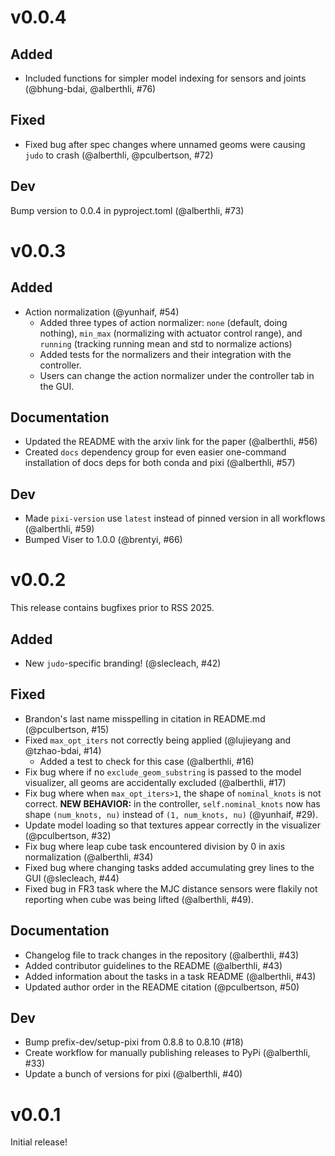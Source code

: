 # v0.0.4

## Added
* Included functions for simpler model indexing for sensors and joints (@bhung-bdai, @alberthli, #76)

## Fixed
* Fixed bug after spec changes where unnamed geoms were causing `judo` to crash (@alberthli, @pculbertson, #72)

## Dev
Bump version to 0.0.4 in pyproject.toml (@alberthli, #73)

# v0.0.3

## Added
* Action normalization (@yunhaif, #54)
    * Added three types of action normalizer: `none` (default, doing nothing), `min_max` (normalizing with actuator control range), and `running` (tracking running mean and std to normalize actions)
    * Added tests for the normalizers and their integration with the controller.
    * Users can change the action normalizer under the controller tab in the GUI.

## Documentation
* Updated the README with the arxiv link for the paper (@alberthli, #56)
* Created `docs` dependency group for even easier one-command installation of docs deps for both conda and pixi (@alberthli, #57)

## Dev
* Made `pixi-version` use `latest` instead of pinned version in all workflows (@alberthli, #59)
* Bumped Viser to 1.0.0 (@brentyi, #66)

# v0.0.2
This release contains bugfixes prior to RSS 2025.

## Added
* New `judo`-specific branding! (@slecleach, #42)

## Fixed
* Brandon's last name misspelling in citation in README.md (@pculbertson, #15)
* Fixed `max_opt_iters` not correctly being applied (@lujieyang and @tzhao-bdai, #14)
    * Added a test to check for this case (@alberthli, #16)
* Fix bug where if no `exclude_geom_substring` is passed to the model visualizer, all geoms are accidentally excluded (@alberthli, #17)
* Fix bug where when `max_opt_iters>1`, the shape of `nominal_knots` is not correct. **NEW BEHAVIOR:** in the controller, `self.nominal_knots` now has shape `(num_knots, nu)` instead of `(1, num_knots, nu)` (@yunhaif, #29).
* Update model loading so that textures appear correctly in the visualizer (@pculbertson, #32)
* Fix bug where leap cube task encountered division by 0 in axis normalization (@alberthli, #34)
* Fixed bug where changing tasks added accumulating grey lines to the GUI (@slecleach, #44)
* Fixed bug in FR3 task where the MJC distance sensors were flakily not reporting when cube was being lifted (@alberthli, #49).

## Documentation
* Changelog file to track changes in the repository (@alberthli, #43)
* Added contributor guidelines to the README (@alberthli, #43)
* Added information about the tasks in a task README (@alberthli, #43)
* Updated author order in the README citation (@pculbertson, #50)

## Dev
* Bump prefix-dev/setup-pixi from 0.8.8 to 0.8.10 (#18)
* Create workflow for manually publishing releases to PyPi (@alberthli, #33)
* Update a bunch of versions for pixi (@alberthli, #40)

# v0.0.1
Initial release!
